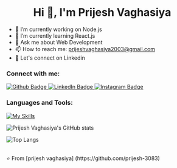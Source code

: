  <h1 align="center">Hi 👋, I'm Prijesh Vaghasiya</h1>

- 🔭 I’m currently working on Node.js
- 🌱 I’m currently learning React.js
- 💬 Ask me about Web Development
- 📫 How to reach me: prijeshvaghasiya2003@gmail.com
- 👯 Let's connect on Linkedin
  
### Connect with me:
<div id="badges">
  <a href="https://github.com/prijesh-3083">
    <img src="https://img.shields.io/badge/Github-white?style=for-the-badge&logo=Github&logoColor=black" alt="Github Badge"/>
  </a>
  <a href="https://www.linkedin.com/in/prijesh-vaghasiya-82712730b/">
    <img src="https://img.shields.io/badge/LinkedIn-blue?style=for-the-badge&logo=linkedin&logoColor=white" alt="LinkedIn Badge"/>
  </a>
   <a href="https://www.instagram.com/prijesh_vaghasiya?igsh=MXZtbDQ3NmExdWNtZA==">
    <img src="https://img.shields.io/badge/Instagram-purple?style=for-the-badge&logo=instagram&logoColor=white" alt="Instagram Badge"/>
  </a>
</div>

### Languages and Tools:
[![My Skills](https://skillicons.dev/icons?i=php,laravel,jquery,nodejs,express,mongodb,mysql,npm,react,github,git,postman,java,html,css,js,&perline=5)](https://skillicons.dev)

![Prijesh Vaghasiya's GitHub stats](https://github-readme-stats.vercel.app/api?username=prijesh-3083&show_icons=true&theme=dark)

![Top Langs](https://github-readme-stats.vercel.app/api/top-langs/?username=prijesh-3083&theme=dark)


<br>
⭐️ From [prijesh vaghasiya] (https://github.com/prijesh-3083)
